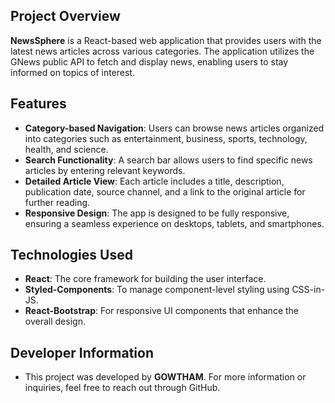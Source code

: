 ## Project Overview

**NewsSphere** is a React-based web application that provides users with the latest news articles across various categories. The application utilizes the GNews public API to fetch and display news, enabling users to stay informed on topics of interest.

## Features

- **Category-based Navigation**: Users can browse news articles organized into categories such as entertainment, business, sports, technology, health, and science.
- **Search Functionality**: A search bar allows users to find specific news articles by entering relevant keywords.
- **Detailed Article View**: Each article includes a title, description, publication date, source channel, and a link to the original article for further reading.
- **Responsive Design**: The app is designed to be fully responsive, ensuring a seamless experience on desktops, tablets, and smartphones.

## Technologies Used

- **React**: The core framework for building the user interface.
- **Styled-Components**: To manage component-level styling using CSS-in-JS.
- **React-Bootstrap**: For responsive UI components that enhance the overall design.

## Developer Information

- This project was developed by **GOWTHAM**. For more information or inquiries, feel free to reach out through GitHub.
